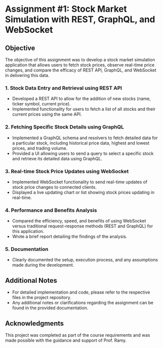 # Assignment #1: Stock Market Simulation with REST, GraphQL, and WebSocket

## Objective
The objective of this assignment was to develop a stock market simulation application that allows users to fetch stock prices, observe real-time price changes, and compare the efficacy of REST API, GraphQL, and WebSocket in delivering this data.

### 1. Stock Data Entry and Retrieval using REST API
- Developed a REST API to allow for the addition of new stocks (name, ticker symbol, current price).
- Implemented functionality for users to fetch a list of all stocks and their current prices using the same API.

### 2. Fetching Specific Stock Details using GraphQL
- Implemented a GraphQL schema and resolvers to fetch detailed data for a particular stock, including historical price data, highest and lowest prices, and trading volume.
- Provided a UI allowing users to send a query to select a specific stock and retrieve its detailed data using GraphQL.

### 3. Real-time Stock Price Updates using WebSocket
- Implemented WebSocket functionality to send real-time updates of stock price changes to connected clients.
- Displayed a live updating chart or list showing stock prices updating in real-time.

### 4. Performance and Benefits Analysis
- Compared the efficiency, speed, and benefits of using WebSocket versus traditional request-response methods (REST and GraphQL) for this application.
- Wrote a brief report detailing the findings of the analysis.

### 5. Documentation
- Clearly documented the setup, execution process, and any assumptions made during the development.

## Additional Notes
- For detailed implementation and code, please refer to the respective files in the project repository.
- Any additional notes or clarifications regarding the assignment can be found in the provided documentation.

## Acknowledgments
This project was completed as part of the course requirements and was made possible with the guidance and support of Prof. Ramy.